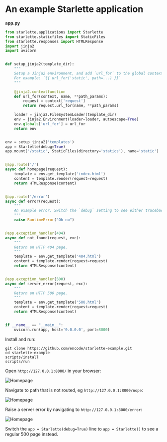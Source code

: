 # An example Starlette application

**app.py**

```python
from starlette.applications import Starlette
from starlette.staticfiles import StaticFiles
from starlette.responses import HTMLResponse
import jinja2
import uvicorn


def setup_jinja2(template_dir):
    """
    Setup a Jinja2 environment, and add `url_for` to the global context.
    For example: `{{ url_for('static', path=...) }}`
    """

    @jinja2.contextfunction
    def url_for(context, name, **path_params):
        request = context['request']
        return request.url_for(name, **path_params)

    loader = jinja2.FileSystemLoader(template_dir)
    env = jinja2.Environment(loader=loader, autoescape=True)
    env.globals['url_for'] = url_for
    return env


env = setup_jinja2('templates')
app = Starlette(debug=True)
app.mount('/static', StaticFiles(directory='statics'), name='static')


@app.route('/')
async def homepage(request):
    template = env.get_template('index.html')
    content = template.render(request=request)
    return HTMLResponse(content)


@app.route('/error')
async def error(request):
    """
    An example error. Switch the `debug` setting to see either tracebacks or 500 pages.
    """
    raise RuntimeError("Oh no")


@app.exception_handler(404)
async def not_found(request, exc):
    """
    Return an HTTP 404 page.
    """
    template = env.get_template('404.html')
    content = template.render(request=request)
    return HTMLResponse(content)


@app.exception_handler(500)
async def server_error(request, exc):
    """
    Return an HTTP 500 page.
    """
    template = env.get_template('500.html')
    content = template.render(request=request)
    return HTMLResponse(content)


if __name__ == "__main__":
    uvicorn.run(app, host='0.0.0.0', port=8000)
```

Install and run:

```shell
git clone https://github.com/encode/starlette-example.git
cd starlette-example
scripts/install
scripts/run
```

Open `http://127.0.0.1:8000/` in your browser:

![Homepage](https://raw.githubusercontent.com/encode/starlette-example/master/docs/index.png)

Navigate to path that is not routed, eg `http://127.0.0.1:8000/nope`:

![Homepage](https://raw.githubusercontent.com/encode/starlette-example/master/docs/404.png)

Raise a server error by navigating to `http://127.0.0.1:8000/error`:

![Homepage](https://raw.githubusercontent.com/encode/starlette-example/master/docs/500.png)

Switch the `app = Starlette(debug=True)` line to `app = Starlette()` to see a regular 500 page instead.
